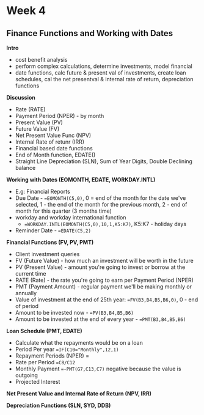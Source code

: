 # Week 4
## Finance Functions and Working with Dates

**Intro**
* cost benefit analysis
* perform complex calculations, determine investments, model financial
* date functions, calc future & present val of investments, create loan schedules, cal the net presentval & internal rate of return, depreciation functions

**Discussion**
* Rate (RATE)
* Payment Period (NPER) - by month
* Present Value (PV)
* Future Value (FV)
* Net Present Value Func (NPV)
* Internal Rate of retunr (IRR)
* Financial based date functions
* End of Month function, EDATE()
* Straight Line Depreciation (SLN), Sum of Year Digits, Double Declining balance

**Working with Dates (EOMONTH, EDATE, WORKDAY.INTL)**
* E.g: Financial Reports
* Due Date - `=EOMONTH(C5,0)`, 0 = end of the month for the date we've selected, 1 - the end of the month for the previous month, 2 - end of month for this quarter (3 months time)
* workday and workday international function
	* `=WORKDAY.INTL(EOMONTH(C5,0),10,1,K5:K7)`, K5:K7 - holiday days
* Reminder Date - `=EDATE(C5,2)`

**Financial Functions (FV, PV, PMT)**
* Client investment queries
* FV (Future Value) - how much an investment will be worth in the future
* PV (Present Value) - amount you're going to invest or borrow at the current time
* RATE (Rate) - the rate you're going to earn per Payment Period (NPER)
* PMT (Payment Amount) - regular payment we'll be making monthly or annually
* Value of investment at the end of 25th year: `=FV(B3,B4,B5,B6,0)`, 0 - end of period
* Amount to be invested now -  `=PV(B3,B4,B5,B6)`
* Amount to be invested at the end of every year - `=PMT(B3,B4,B5,B6)`

**Loan Schedule (PMT, EDATE)**
* Calculate what the repayments would be on a loan
* Period Per year `=IF(C10="Monthly",12,1)`
* Repayment Periods (NPER) = 
* Rate per Period `=C8/C12`
* Monthly Payment `=-PMT(G7,C13,C7)` negative because the value is outgoing
* Projected Interest

**Net Present Value and Internal Rate of Return (NPV, IRR)**

**Depreciation Functions (SLN, SYD, DDB)**
